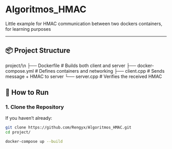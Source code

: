 # Algoritmos_HMAC
Little example for HMAC communication between two dockers containers, for learning purposes

---
## 📦 Project Structure
project/\n
├── Dockerfile # Builds both client and server
├── docker-compose.yml # Defines containers and networking
├── client.cpp # Sends message + HMAC to server
└── server.cpp # Verifies the received HMAC


## 🚀 How to Run

### 1. Clone the Repository

If you haven’t already:

```bash
git clone https://github.com/Rengyx/Algoritmos_HMAC.git
cd project/
```
```bash
docker-compose up --build
```
